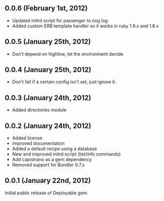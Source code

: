 ## 0.0.6 (February 1st, 2012)

* Updated initrd script for passenger to nog log
* Added custom ERB template handler so it works in ruby 1.9.x and 1.8.x

## 0.0.5 (January 25th, 2012)

* Don't depend on highline, let the environment decide

## 0.0.4 (January 25th, 2012)

* Don't fail if a certain config isn't set, just ignore it.

## 0.0.3 (January 24th, 2012)

* Added directories module

## 0.0.2 (January 24th, 2012)

* Added license
* Improved documentation
* Added a default recipe using a database
* New and improved initrd script (list/info commands)
* Add capistrano as a gem dependency
* Removed support for Bundler 0.7.x


## 0.0.1 (January 22nd, 2012)

Initial public release of Deployable gem.